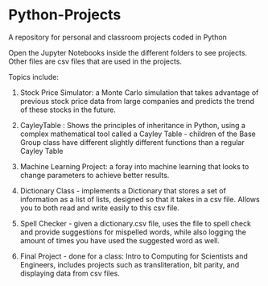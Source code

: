 # Python-Projects
A repository for personal and classroom projects coded in Python

Open the Jupyter Notebooks inside the different folders to see projects. Other files are csv files that are used in the projects. 

Topics include:   

  1. Stock Price Simulator: a Monte Carlo simulation that takes advantage of previous stock price data from large companies and predicts the trend of these stocks in the future. 
  
  2. CayleyTable : Shows the principles of inheritance in Python, using a complex mathematical tool called a Cayley Table - children of the Base Group class have different slightly different functions than a regular Cayley Table
  
  3. Machine Learning Project: a foray into machine learning that looks to change parameters to achieve better results. 
  
  4. Dictionary Class - implements a Dictionary that stores a set of information as a list of lists, designed so that it takes in a csv file. Allows you to both read and write easily to this csv file. 
  
  5. Spell Checker - given a dictionary.csv file, uses the file to spell check and provide suggestions for mispelled words, while also logging the amount of times you have used the suggested word as well. 
  
  6. Final Project - done for a class: Intro to Computing for Scientists and Engineers, includes projects such as transliteration, bit parity, and displaying data from csv files. 
  
  
